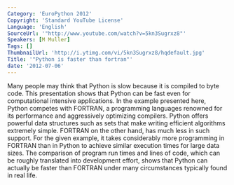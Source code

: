 ```yaml
---
Category: 'EuroPython 2012'
Copyright: 'Standard YouTube License'
Language: 'English'
SourceUrl: '"http://www.youtube.com/watch?v=5kn3Sugrxz8"'
Speakers: [M Muller]
Tags: []
ThumbnailUrl: 'http://i.ytimg.com/vi/5kn3Sugrxz8/hqdefault.jpg'
Title: '"Python is faster than fortran"'
date: '2012-07-06'
---
```

Many people may think that Python is slow because it is compiled to byte code.
This presentation shows that Python can be fast even for computational
intensive applications. In the example presented here, Python competes with
FORTRAN, a programming languages renowned for its performance and aggressively
optimizing compilers. Python offers powerful data structures such as sets that
make writing efficient algorithms extremely simple. FORTRAN on the other hand,
has much less in such support. For the given example, it takes considerably
more programming in FORTRAN than in Python to achieve similar execution times
for large data sizes. The comparison of program run times and lines of code,
which can be roughly translated into development effort, shows that Python can
actually be faster than FORTRAN under many circumstances typically found in
real life.

